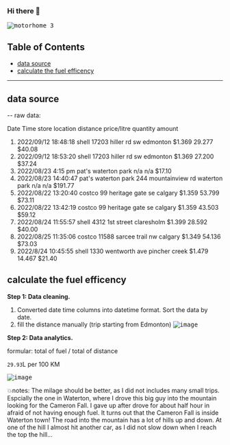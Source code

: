 ### Hi there 👋
<kbd>![motorhome 3](https://github.com/RobinLi2024/robinli2024/assets/170358474/8475902e-e754-4ce2-9a2e-d83f487b3d5c)</kbd>

<!--
**RobinLi2024/robinli2024** is a ✨ _special_ ✨ repository because its `README.md` (this file) appears on your GitHub profile.

Here are some ideas to get you started:

- 🔭 I’m currently working on ...
- 🌱 I’m currently learning ...
- 👯 I’m looking to collaborate on ...
- 🤔 I’m looking for help with ...
- 💬 Ask me about ...
- 📫 How to reach me: ...
- 😄 Pronouns: ...
- ⚡ Fun fact: ...
-->

## Table of Contents
- [data source](#data-source)
- [calculate the fuel efficency](#calculate-the-fuel-efficency)

***

## data source

-- raw data:
      
Date Time store location distance    price/litre quantity   amount
1.  2022/09/12 18:48:18 shell 17203 hiller rd sw edmonton    $1.369   29.277      $40.08
2.  2022/09/12 18:53:20 shell  17203 hiller rd sw edmonton   $1.369   27.200      $37.24
3.  2022/08/23 4:15 pm pat's waterton park n/a  n/a $17.10
4.  2022/08/23 14:40:47 pat's waterton park 244 mountainview rd waterton park n/a n/a $191.77
5.  2022/08/22 13:20:40 costco 99 heritage gate se calgary $1.359 53.799 $73.11
6.  2022/08/22 13:42:19 costco 99 heritage gate se calgary $1.359 43.503 $59.12
7.  2022/08/24 11:55:57 shell 4312 1st street claresholm $1.399 28.592 $40.00
8.  2022/08/25 11:35:06 costco 11588 sarcee trail nw calgary $1.349 54.136 $73.03
9.  2022/8/24 10:45:55 shell 1330 wentworth ave pincher creek $1.479 14.467 $21.40



## calculate the fuel efficency

**Step 1: Data cleaning.**
1. Converted date time columns into datetime format. Sort the data by date.
2. fill the distance manually (trip starting from Edmonton)
<kbd>![image](https://github.com/RobinLi2024/robinli2024/assets/170358474/5d3c3745-9c54-4f39-bb9c-d537c75cf422)</kbd>

**Step 2: Data analytics.**

formular:
    total of fuel / total of distance

  ```29.93```L per 100 KM

  <kbd>![image](https://github.com/RobinLi2024/robinli2024/assets/170358474/f0a22958-9f4c-4298-8d2e-ee42594ed808)</kbd>

💥notes: The milage should be better, as I did not includes many small trips. Espcially the one in Waterton, where I drove this big guy into the mountain looking for the Cameron Fall. I gave up after drove for about half hour in afraid of not having enough fuel. It turns out that the Cameron Fall is inside Waterton town! The road into the mountain has a lot of hills up and down. At one of the hill I almost hit another car, as I did not slow down when I reach the top the hill...
